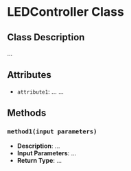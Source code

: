 # LEDController Class

## Class Description
...

## Attributes
- `attribute1`: ...
...

## Methods
### `method1(input parameters)`
- **Description**: ...
- **Input Parameters**: ...
- **Return Type**: ...
